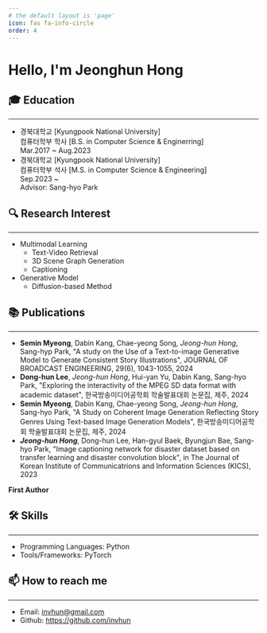 ```yaml
---
# the default layout is 'page'
icon: fas fa-info-circle
order: 4
---
```


# Hello, I'm Jeonghun Hong
<!-- # Hello, I'm Jeonghun Hong 👋 -->

## 🎓 Education
* * *
- 경북대학교 [Kyungpook National University]<br>
  컴퓨터학부 학사 [B.S. in Computer Science & Enginerring]<br>
  Mar.2017 ~ Aug.2023
- 경북대학교 [Kyungpook National University]<br>
  컴퓨터학부 석사 [M.S. in Computer Science & Engineering]<br>
  Sep.2023 ~   
  Advisor: Sang-hyo Park

## 🔍 Research Interest
* * *
- Multimodal Learning
  - Text-Video Retrieval
  - 3D Scene Graph Generation
  - Captioning
- Generative Model
  - Diffusion-based Method

## 📚 Publications
* * *
- **Semin Myeong**, Dabin Kang, Chae-yeong Song, *Jeong-hun Hong*, Sang-hyp Park, "A study on the Use of a Text-to-image Generative Model to Generate Consistent Story Illustrations", JOURNAL OF BROADCAST ENGINEERING, 29(6), 1043-1055, 2024
- **Dong-hun Lee**, *Jeong-hun Hong*, Hui-yan Yu, Dabin Kang, Sang-hyo Park, "Exploring the interactivity of the MPEG SD data format with academic dataset", 한국방송미디어공학회 학술발표대회 논문집, 제주, 2024
- **Semin Myeong**, Dabin Kang, Chae-yeong Song, *Jeong-hun Hong*, Sang-hyo Park, "A Study on Coherent Image Generation Reflecting Story Genres Using Text-based Image Generation Models", 한국방송미디어공학회 학술발표대회 논문집, 제주, 2024
- ***Jeong-hun Hong***, Dong-hun Lee, Han-gyul Baek, Byungjun Bae, Sang-hyo Park, "Image captioning network for disaster dataset based on transfer learning and disaster convolution block", in The Journal of Korean Institute of Communicatrions and Information Sciences (KICS), 2023 

**First Author**

## 🛠 Skills
* * *
- Programming Languages: Python
- Tools/Frameworks: PyTorch

## 📫 How to reach me
* * *
- Email: invhun@gmail.com
- Github: https://github.com/invhun
<!-- - Google Scholar: https://scholar.google.com/citations?user=sPIUOpIAAAAJ&hl=ko -->

<!-- ## 💼 Work Experience
- [Job Title], [Company], [Start Date - End Date]
  - [Brief Description of Your Role and Achievements] -->

<!-- ## 📚 Certifications
- [Certification Name], [Issuing Organization], [Year] -->